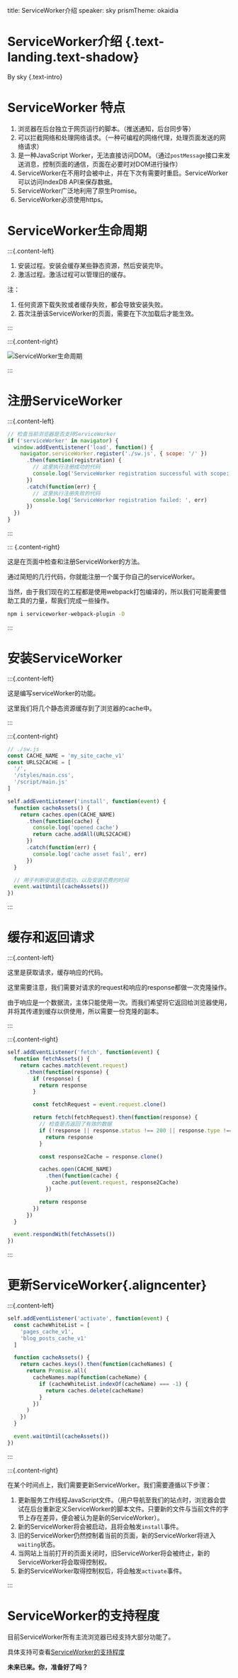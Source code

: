title: ServiceWorker介绍
speaker: sky
prismTheme: okaidia

<slide class="bg-apple aligncenter">

# ServiceWorker介绍 {.text-landing.text-shadow}

By sky {.text-intro}

<slide class="bg-apple">

# ServiceWorker 特点

1. 浏览器在后台独立于网页运行的脚本。（推送通知，后台同步等）
2. 可以拦截网络和处理网络请求。（一种可编程的网络代理，处理页面发送的网络请求）
3. 是一种JavaScript Worker，无法直接访问DOM。（通过`postMessage`接口来发送消息，控制页面的通信，页面在必要时对DOM进行操作）
4. ServiceWorker在不用时会被中止，并在下次有需要时重启。ServiceWorker可以访问IndexDB API来保存数据。
5. ServiceWorker广泛地利用了原生Promise。
6. ServiceWorker必须使用https。

<slide class="bg-apple aligncenter">

# ServiceWorker生命周期

:::{.content-left}

1. 安装过程。安装会缓存某些静态资源，然后安装完毕。
2. 激活过程。激活过程可以管理旧的缓存。

注：

1. 任何资源下载失败或者缓存失败，都会导致安装失败。
2. 首次注册该ServiceWorker的页面，需要在下次加载后才能生效。

:::

:::{.content-right}

![ServiceWorker生命周期](https://upload.cc/i1/2019/08/28/xh4D3X.png)

:::

<slide class="bg-apple aligncenter">

# 注册ServiceWorker

:::{.content-left}

```javascript
// 检查当前浏览器是否支持ServiceWorker
if ('serviceWorker' in navigator) {
  window.addEventListener('load', function() {
    navigator.serviceWorker.register('./sw.js', { scope: '/' })
      .then(function(registration) {
        // 这里执行注册成功的代码
        console.log('ServiceWorker registration successful with scope: ', registration.scope)
      })
      .catch(function(err) {
        // 这里执行注册失败的代码
        console.log('ServiceWorker registration failed: ', err)
      })
  })
}
```

:::

::: {.content-right}

这是在页面中检查和注册ServiceWorker的方法。

通过简短的几行代码，你就能注册一个属于你自己的serviceWorker。

当然，由于我们现在的工程都是使用webpack打包编译的，所以我们可能需要借助工具的力量，帮我们完成一些操作。

```bash
npm i serviceworker-webpack-plugin -D
```

:::

<slide class="bg-apple aligncenter">

# 安装ServiceWorker

:::{.content-left}

这是编写serviceWorker的功能。

这里我们将几个静态资源缓存到了浏览器的cache中。

:::

:::{.content-right}

```javascript
// ./sw.js
const CACHE_NAME = 'my_site_cache_v1'
const URLS2CACHE = [
  '/',
  '/styles/main.css',
  '/script/main.js'
]

self.addEventListener('install', function(event) {
  function cacheAssets() {
    return caches.open(CACHE_NAME)
      .then(function(cache) {
        console.log('opened cache')
        return cache.addAll(URLS2CACHE)
      })
      .catch(function(err) {
        console.log('cache asset fail', err)
      })
  }

  // 用于判断安装是否成功，以及安装花费的时间
  event.waitUntil(cacheAssets())
})
```

:::

<slide class="bg-apple aligncenter">

# 缓存和返回请求

:::{.content-left}

这里是获取请求，缓存响应的代码。

这里需要注意，我们需要对请求的request和响应的response都做一次克隆操作。

由于响应是一个数据流，主体只能使用一次。而我们希望将它返回给浏览器使用，并将其传递到缓存以供使用，所以需要一份克隆的副本。

:::

:::{.content-right}

```javascript
self.addEventListener('fetch', function(event) {
  function fetchAssets() {
    return caches.match(event.request)
      .then(function(response) {
        if (response) {
          return response
        }

        const fetchRequest = event.request.clone()

        return fetch(fetchRequest).then(function(response) {
          // 检查是否返回了有效的数据
          if (!response || response.status !== 200 || response.type !== 'basic') {
            return response
          }

          const response2Cache = response.clone()

          caches.open(CACHE_NAME)
            .then(function(cache) {
              cache.put(event.request, response2Cache)
            })

          return response
        })
      })
  }

  event.respondWith(fetchAssets())
})
```

:::

<slide class="bg-apple">

# 更新ServiceWorker{.aligncenter}

:::{.content-left}

```javascript
self.addEventListener('activate', function(event) {
  const cacheWhiteList = [
    'pages_cache_v1',
    'blog_posts_cache_v1'
  ]

  function cacheAssets() {
    return caches.keys().then(function(cacheNames) {
      return Promise.all(
        cacheNames.map(function(cacheName) {
          if (cacheWhiteList.indexOf(cacheName) === -1) {
            return caches.delete(cacheName)
          }
        })
      )
    })
  }

  event.waitUntil(cacheAssets())
})
```

:::

:::{.content-right}

在某个时间点上，我们需要更新ServiceWorker。我们需要遵循以下步骤：

1. 更新服务工作线程JavaScript文件。（用户导航至我们的站点时，浏览器会尝试在后台重新定义ServiceWorker的脚本文件。只要新的文件与当前文件的字节上存在差异，便会被认为是新的ServiceWorker）。
2. 新的ServiceWorker将会被启动，且将会触发`install`事件。
3. 旧的ServiceWorker仍然控制着当前的页面，新的ServiceWorker将进入`waiting`状态。
4. 当网站上当前打开的页面关闭时，旧ServiceWorker将会被终止，新的ServiceWorker将会取得控制权。
5. 新的ServiceWorker取得控制权后，将会触发`activate`事件。

:::

<slide class="bg-apple aligncenter">

# ServiceWorker的支持程度

目前ServiceWorker所有主流浏览器已经支持大部分功能了。

具体支持可查看[ServiceWorker的支持程度](https://jakearchibald.github.io/isserviceworkerready/)

**未来已来。你，准备好了吗？**
